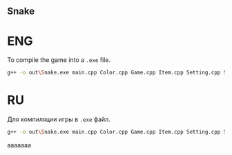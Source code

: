 ## Snake

# ENG
To compile the game into a `.exe` file.
```bash
g++ -o out\Snake.exe main.cpp Color.cpp Game.cpp Item.cpp Setting.cpp Snake.cpp Art.cpp -I.
```

# RU
Для компиляции игры в `.exe` файл.
```bash
g++ -o out\Snake.exe main.cpp Color.cpp Game.cpp Item.cpp Setting.cpp Snake.cpp Art.cpp -I.
```


ааааааа
